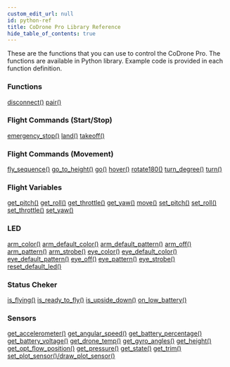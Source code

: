 ```yaml
---
custom_edit_url: null
id: python-ref
title: CoDrone Pro Library Reference
hide_table_of_contents: true
---
```

These are the functions that you can use to control the CoDrone Pro. The functions are available in Python library. Example code is provided in each function definition.

<div class="boxLanding">
  <div class="parentContainer">
  <div class="box-reference-shadow">
  <h3>Functions</h3>
    <a href="/doc-v2/docs/codrone-pro/connection/disconnect">disconnect()</a>
    <a href="/doc-v2/docs/codrone-pro/connection/pair">pair()</a>
    <br />
   </div>
    <div class="box-reference-shadow margin-top-30"> 
        <h3>Flight Commands (Start/Stop)</h3>
            <a href="/doc-v2/docs/codrone-pro/flight-commands-start-stop/emergency-stop">emergency_stop()</a>
            <a href="/doc-v2/docs/codrone-pro/flight-commands-start-stop/land">land()</a>
            <a href="/doc-v2/docs/codrone-pro/flight-commands-start-stop/take-off">takeoff()</a>
    </div>
    <div class="box-reference-shadow margin-top-30"> 
        <h3>Flight Commands (Movement)</h3>
        <a href="/doc-v2/docs/codrone-pro/flight-commands-movement/fly-sequence">fly_sequence()</a>
        <a href="/doc-v2/docs/codrone-pro/flight-commands-movement/go-to-height">go_to_height()</a>
        <a href="/doc-v2/docs/codrone-pro/flight-commands-movement/go">go()</a>
        <a href="/doc-v2/docs/codrone-pro/flight-commands-movement/hover">hover()</a>
        <a href="/doc-v2/docs/codrone-pro/flight-commands-movement/rotate-180">rotate180()</a>
        <a href="/doc-v2/docs/codrone-pro/flight-commands-movement/turn-degree">turn_degree()</a>
        <a href="/doc-v2/docs/codrone-pro/flight-commands-movement/turn">turn()</a>
  </div>
  </div>
  <div  class="parentContainer">
    <div class="boxLanding">
       <div class="box-reference-shadow"> 
            <h3> Flight Variables</h3>
            <a href="/doc-v2/docs/codrone-pro/flight-variables/get-pitch">get_pitch()</a>
            <a href="/doc-v2/docs/codrone-pro/flight-variables/get-roll">get_roll()</a>
            <a href="/doc-v2/docs/codrone-pro/flight-variables/get-throttle">get_throttle()</a>
            <a href="/doc-v2/docs/codrone-pro/flight-variables/get-yaw">get_yaw()</a>
            <a href="/doc-v2/docs/codrone-pro/flight-variables/move">move()</a>
            <a href="/doc-v2/docs/codrone-pro/flight-variables/set-pitch">set_pitch()</a>
            <a href="/doc-v2/docs/codrone-pro/flight-variables/set-roll">set_roll()</a>
            <a href="/doc-v2/docs/codrone-pro/flight-variables/set-throttle">set_throttle()</a>
            <a href="/doc-v2/docs/codrone-pro/flight-variables/set-yaw">set_yaw()</a>      
        </div>
    </div>
     <div class="box-reference-shadow margin-top-30">       
          <h3> LED</h3>
          <a href="/doc-v2/docs/codrone-pro/led/arm-color">arm_color()</a>
          <a href="/doc-v2/docs/codrone-pro/led/arm-default-color">arm_default_color()</a>
          <a href="/doc-v2/docs/codrone-pro/led/arm-default-pattern">arm_default_pattern()</a>
          <a href="/doc-v2/docs/codrone-pro/led/arm-off">arm_off()</a>
          <a href="/doc-v2/docs/codrone-pro/led/arm-pattern">arm_pattern()</a>
          <a href="/doc-v2/docs/codrone-pro/led/arm-strobe">arm_strobe()</a>
          <a href="/doc-v2/docs/codrone-pro/led/eye-color">eye_color()</a>
          <a href="/doc-v2/docs/codrone-pro/led/eye-default-color">eye_default_color()</a>
          <a href="/doc-v2/docs/codrone-pro/led/eye-default-pattern">eye_default_pattern()</a>
          <a href="/doc-v2/docs/codrone-pro/led/eye-off">eye_off()</a>
          <a href="/doc-v2/docs/codrone-pro/led/eye-pattern">eye_pattern()</a>
          <a href="/doc-v2/docs/codrone-pro/led/eye-strobe">eye_strobe()</a>
          <a href="/doc-v2/docs/codrone-pro/led/reset-default-led">reset_default_led()</a> 
        </div>
  </div>
  <div  class="parentContainer">
    <div class="boxLanding">
       <div class="box-reference-shadow"> 
            <h3>Status Cheker</h3>
            <a href="/doc-v2/docs/codrone-pro/status-checkers/is-fliying">is_flying()</a>
            <a href="/doc-v2/docs/codrone-pro/status-checkers/is-ready-to-fly">is_ready_to_fly()</a>
            <a href="/doc-v2/docs/codrone-pro/status-checkers/is-upside-down">is_upside_down()</a>
            <a href="/doc-v2/docs/codrone-pro/status-checkers/on-low-battery">on_low_battery()</a>
        </div>
    </div>
     <div class="box-reference-shadow margin-top-30"> 
            <h3>Sensors</h3>
            <a href="/doc-v2/docs/codrone-pro/sensors/get-accelerometer">get_accelerometer()</a>
            <a href="/doc-v2/docs/codrone-pro/sensors/get-angular-speed">get_angular_speed()</a>
            <a href="/doc-v2/docs/codrone-pro/sensors/get-battery-percentage">get_battery_percentage()</a>
            <a href="/doc-v2/docs/codrone-pro/sensors/get-battery-voltage">get_battery_voltage()</a>
            <a href="/doc-v2/docs/codrone-pro/sensors/get-drone-temp">get_drone_temp()</a>
            <a href="/doc-v2/docs/codrone-pro/sensors/get-gyro-angles">get_gyro_angles()</a>
            <a href="/doc-v2/docs/codrone-pro/sensors/get-height">get_height()</a>
            <a href="/docs/codrone-pro/sensors/get-opt-flow-position">get_opt_flow_position()</a>
            <a href="/doc-v2/docs/codrone-pro/sensors/get-pressure">get_pressure()</a>
            <a href="/doc-v2/docs/codrone-pro/sensors/get-state">get_state()</a>
            <a href="/doc-v2/docs/codrone-pro/sensors/get-trim">get_trim()</a>
            <a href="/doc-v2/docs/codrone-pro/sensors/set-plot-sensor">set_plot_sensor()/draw_plot_sensor()</a>
        </div>
  </div>
</div>
<div class="boxLanding marginTop25">


</div>

